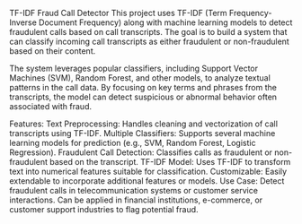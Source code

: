 TF-IDF Fraud Call Detector
This project uses TF-IDF (Term Frequency-Inverse Document Frequency) along with machine learning models to detect fraudulent calls based on call transcripts. The goal is to build a system that can classify incoming call transcripts as either fraudulent or non-fraudulent based on their content.

The system leverages popular classifiers, including Support Vector Machines (SVM), Random Forest, and other models, to analyze textual patterns in the call data. By focusing on key terms and phrases from the transcripts, the model can detect suspicious or abnormal behavior often associated with fraud.

Features:
Text Preprocessing: Handles cleaning and vectorization of call transcripts using TF-IDF.
Multiple Classifiers: Supports several machine learning models for prediction (e.g., SVM, Random Forest, Logistic Regression).
Fraudulent Call Detection: Classifies calls as fraudulent or non-fraudulent based on the transcript.
TF-IDF Model: Uses TF-IDF to transform text into numerical features suitable for classification.
Customizable: Easily extendable to incorporate additional features or models.
Use Case:
Detect fraudulent calls in telecommunication systems or customer service interactions.
Can be applied in financial institutions, e-commerce, or customer support industries to flag potential fraud.
